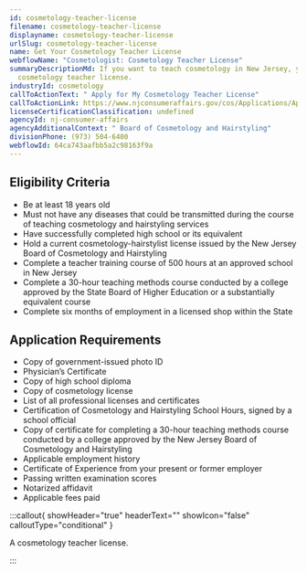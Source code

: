 ```yaml
---
id: cosmetology-teacher-license
filename: cosmetology-teacher-license
displayname: cosmetology-teacher-license
urlSlug: cosmetology-teacher-license
name: Get Your Cosmetology Teacher License
webflowName: "Cosmetologist: Cosmetology Teacher License"
summaryDescriptionMd: If you want to teach cosmetology in New Jersey, you need a
  cosmetology teacher license.
industryId: cosmetology
callToActionText: " Apply for My Cosmetology Teacher License"
callToActionLink: https://www.njconsumeraffairs.gov/cos/Applications/Application-for-Authorization-to-Sit-for-the-Examination-and-for-Licensure.pdf
licenseCertificationClassification: undefined
agencyId: nj-consumer-affairs
agencyAdditionalContext: " Board of Cosmetology and Hairstyling"
divisionPhone: (973) 504-6400
webflowId: 64ca743aafbb5a2c98163f9a
---
```

## Eligibility Criteria

* Be at least 18 years old
* Must not have any diseases that could be transmitted during the course of teaching cosmetology and hairstyling services
* Have successfully completed high school or its equivalent
* Hold a current cosmetology-hairstylist license issued by the New Jersey Board of Cosmetology and Hairstyling
* Complete a teacher training course of 500 hours at an approved school in New Jersey
* Complete a 30-hour teaching methods course conducted by a college approved by the State Board of Higher Education or a substantially equivalent course
* Complete six months of employment in a licensed shop within the State

## Application Requirements

* Copy of government-issued photo ID
* Physician’s Certificate
* Copy of high school diploma
* Copy of cosmetology license
* List of all professional licenses and certificates
* Certification of Cosmetology and Hairstyling School Hours, signed by a school official
* Copy of certificate for completing a 30-hour teaching methods course conducted by a college approved by the New Jersey Board of Cosmetology and Hairstyling
* Applicable employment history
* Certificate of Experience from your present or former employer
* Passing written examination scores
* Notarized affidavit
* Applicable fees paid

:::callout{ showHeader="true" headerText="" showIcon="false" calloutType="conditional" }

A cosmetology teacher license.

:::
